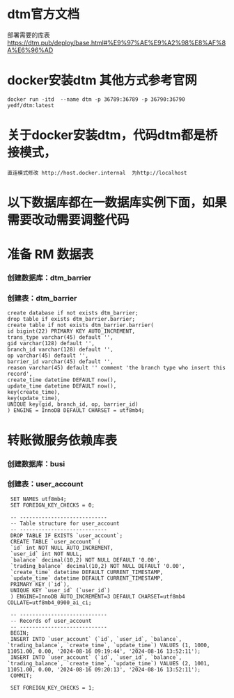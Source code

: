 
# dtm官方文档
  部署需要的库表 https://dtm.pub/deploy/base.html#%E9%97%AE%E9%A2%98%E8%AF%8A%E6%96%AD
# docker安装dtm 其他方式参考官网
    docker run -itd  --name dtm -p 36789:36789 -p 36790:36790  yedf/dtm:latest
# 关于docker安装dtm，代码dtm都是桥接模式，
    直连模式修改 http://host.docker.internal  为http://localhost
# 以下数据库都在一数据库实例下面，如果需要改动需要调整代码
# 准备 RM 数据表
### 创建数据库：dtm_barrier
### 创建表：dtm_barrier
    create database if not exists dtm_barrier;
    drop table if exists dtm_barrier.barrier;
    create table if not exists dtm_barrier.barrier(
    id bigint(22) PRIMARY KEY AUTO_INCREMENT,
    trans_type varchar(45) default '',
    gid varchar(128) default '',
    branch_id varchar(128) default '',
    op varchar(45) default '',
    barrier_id varchar(45) default '',
    reason varchar(45) default '' comment 'the branch type who insert this record',
    create_time datetime DEFAULT now(),
    update_time datetime DEFAULT now(),
    key(create_time),
    key(update_time),
    UNIQUE key(gid, branch_id, op, barrier_id)
    ) ENGINE = InnoDB DEFAULT CHARSET = utf8mb4;

# 转账微服务依赖库表
### 创建数据库：busi
### 创建表：user_account
     SET NAMES utf8mb4;
     SET FOREIGN_KEY_CHECKS = 0;
     
     -- ----------------------------
     -- Table structure for user_account
     -- ----------------------------
     DROP TABLE IF EXISTS `user_account`;
     CREATE TABLE `user_account` (
     `id` int NOT NULL AUTO_INCREMENT,
     `user_id` int NOT NULL,
     `balance` decimal(10,2) NOT NULL DEFAULT '0.00',
     `trading_balance` decimal(10,2) NOT NULL DEFAULT '0.00',
     `create_time` datetime DEFAULT CURRENT_TIMESTAMP,
     `update_time` datetime DEFAULT CURRENT_TIMESTAMP,
     PRIMARY KEY (`id`),
     UNIQUE KEY `user_id` (`user_id`)
     ) ENGINE=InnoDB AUTO_INCREMENT=3 DEFAULT CHARSET=utf8mb4 COLLATE=utf8mb4_0900_ai_ci;
     
     -- ----------------------------
     -- Records of user_account
     -- ----------------------------
     BEGIN;
     INSERT INTO `user_account` (`id`, `user_id`, `balance`, `trading_balance`, `create_time`, `update_time`) VALUES (1, 1000, 11051.00, 0.00, '2024-08-16 09:19:44', '2024-08-16 13:52:11');
     INSERT INTO `user_account` (`id`, `user_id`, `balance`, `trading_balance`, `create_time`, `update_time`) VALUES (2, 1001, 11051.00, 0.00, '2024-08-16 09:20:13', '2024-08-16 13:52:11');
     COMMIT;
     
     SET FOREIGN_KEY_CHECKS = 1;